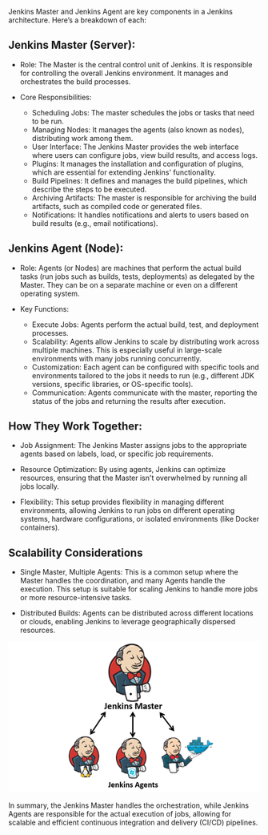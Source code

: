 Jenkins Master and Jenkins Agent are key components in a Jenkins architecture. Here’s a breakdown of each:

## Jenkins Master (Server):
- Role: The Master is the central control unit of Jenkins. It is responsible for controlling the overall Jenkins environment. It manages and orchestrates the build processes.


- Core Responsibilities:
    - Scheduling Jobs: The master schedules the jobs or tasks that need to be run. 
    - Managing Nodes: It manages the agents (also known as nodes), distributing work among them. 
    - User Interface: The Jenkins Master provides the web interface where users can configure jobs, view build results, and access logs. 
    - Plugins: It manages the installation and configuration of plugins, which are essential for extending Jenkins' functionality. 
    - Build Pipelines: It defines and manages the build pipelines, which describe the steps to be executed. 
    - Archiving Artifacts: The master is responsible for archiving the build artifacts, such as compiled code or generated files. 
    - Notifications: It handles notifications and alerts to users based on build results (e.g., email notifications).

## Jenkins Agent (Node):

- Role: Agents (or Nodes) are machines that perform the actual build tasks (run jobs such as builds, tests, deployments) as delegated by the Master. They can be on a separate machine or even on a different operating system.


- Key Functions:
    - Execute Jobs: Agents perform the actual build, test, and deployment processes. 
    - Scalability: Agents allow Jenkins to scale by distributing work across multiple machines. This is especially useful in large-scale environments with many jobs running concurrently. 
    - Customization: Each agent can be configured with specific tools and environments tailored to the jobs it needs to run (e.g., different JDK versions, specific libraries, or OS-specific tools). 
    - Communication: Agents communicate with the master, reporting the status of the jobs and returning the results after execution.

## How They Work Together:

- Job Assignment: The Jenkins Master assigns jobs to the appropriate agents based on labels, load, or specific job requirements.


- Resource Optimization: By using agents, Jenkins can optimize resources, ensuring that the Master isn't overwhelmed by running all jobs locally.


- Flexibility: This setup provides flexibility in managing different environments, allowing Jenkins to run jobs on different operating systems, hardware configurations, or isolated environments (like Docker containers).

## Scalability Considerations

- Single Master, Multiple Agents: This is a common setup where the Master handles the coordination, and many Agents handle the execution. This setup is suitable for scaling Jenkins to handle more jobs or more resource-intensive tasks. 


- Distributed Builds: Agents can be distributed across different locations or clouds, enabling Jenkins to leverage geographically dispersed resources.

![img_1.png](img_1.png)

In summary, the Jenkins Master handles the orchestration, while Jenkins Agents are responsible for the actual execution of jobs, allowing for scalable and efficient continuous integration and delivery (CI/CD) pipelines.